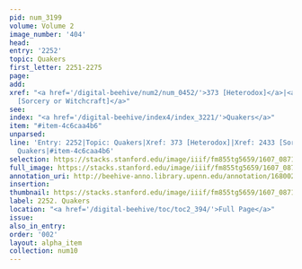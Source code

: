 ```yaml
---
pid: num_3199
volume: Volume 2
image_number: '404'
head:
entry: '2252'
topic: Quakers
first_letter: 2251-2275
page:
add:
xref: "<a href='/digital-beehive/num2/num_0452/'>373 [Heterodox]</a>|<a href='/digital-beehive/toc/toc2_420/'>2433
  [Sorcery or Witchcraft]</a>"
see:
index: "<a href='/digital-beehive/index4/index_3221/'>Quakers</a>"
item: "#item-4c6caa4b6"
unparsed:
line: 'Entry: 2252|Topic: Quakers|Xref: 373 [Heterodox]|Xref: 2433 [Sorcery or Witchcraft]|Index:
  Quakers|#item-4c6caa4b6'
selection: https://stacks.stanford.edu/image/iiif/fm855tg5659/1607_0871/814,1138,2871,989/full/0/default.jpg
full_image: https://stacks.stanford.edu/image/iiif/fm855tg5659/1607_0871/full/full/0/default.jpg
annotation_uri: http://beehive-anno.library.upenn.edu/annotation/1680022279278
insertion:
thumbnail: https://stacks.stanford.edu/image/iiif/fm855tg5659/1607_0871/814,1138,600,180/250,/0/default.jpg
label: 2252. Quakers
location: "<a href='/digital-beehive/toc/toc2_394/'>Full Page</a>"
issue:
also_in_entry:
order: '002'
layout: alpha_item
collection: num10
---
```

